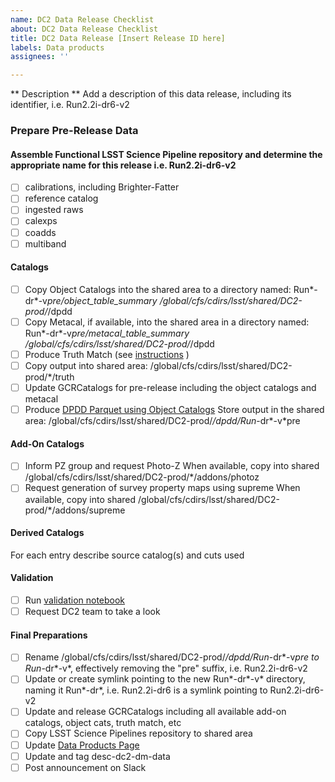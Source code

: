 ```yaml
---
name: DC2 Data Release Checklist
about: DC2 Data Release Checklist
title: DC2 Data Release [Insert Release ID here]
labels: Data products
assignees: ''

---
```


** Description **
Add a description of this data release, including its identifier, i.e. Run2.2i-dr6-v2

### Prepare Pre-Release Data

#### Assemble Functional LSST Science Pipeline repository and determine the appropriate name for this release i.e. Run2.2i-dr6-v2
- [ ] calibrations, including Brighter-Fatter
- [ ] reference catalog
- [ ] ingested raws
- [ ] calexps
- [ ] coadds
- [ ] multiband

#### Catalogs

- [ ] Copy Object Catalogs into the shared area to a directory named: Run*-dr*-v*pre/object_table_summary
/global/cfs/cdirs/lsst/shared/DC2-prod/*/dpdd
- [ ] Copy Metacal, if available, into the shared area in a directory named: Run*-dr*-v*pre/metacal_table_summary
/global/cfs/cdirs/lsst/shared/DC2-prod/*/dpdd
- [ ] Produce Truth Match (see [instructions](https://github.com/LSSTDESC/DC2-production/blob/mastter/scripts/README_merge_truth_per_tract.md) )
- [ ] Copy output into shared area: /global/cfs/cdirs/lsst/shared/DC2-prod/*/truth
- [ ] Update GCRCatalogs for pre-release including the object catalogs and metacal
- [ ] Produce [DPDD Parquet using Object Catalogs](https://github.com/LSSTDESC/DC2-production/blob/master/scripts/README_write_gcr_to_parquet.md)
Store output in the shared area: /global/cfs/cdirs/lsst/shared/DC2-prod/*/dpdd/Run*-dr*-v*pre

#### Add-On Catalogs

- [ ] Inform PZ group and request Photo-Z
When available, copy into shared /global/cfs/cdirs/lsst/shared/DC2-prod/*/addons/photoz
- [ ] Request generation of survey property maps using supreme
When available, copy into shared /global/cfs/cdirs/lsst/shared/DC2-prod/*/addons/supreme

#### Derived Catalogs

For each entry describe source catalog(s) and cuts used

#### Validation

- [ ] Run [validation notebook](https://github.com/LSSTDESC/DC2-analysis/tree/master/validation)
- [ ] Request DC2 team to take a look

#### Final Preparations

- [ ] Rename /global/cfs/cdirs/lsst/shared/DC2-prod/*/dpdd/Run*-dr*-v*pre to Run*-dr*-v*, effectively removing the "pre" suffix, i.e. Run2.2i-dr6-v2
- [ ] Update or create symlink pointing to the new Run*-dr*-v* directory, naming it Run*-dr*, i.e. Run2.2i-dr6 is a symlink pointing to Run2.2i-dr6-v2
- [ ] Update and release GCRCatalogs including all available add-on catalogs, object cats, truth match, etc
- [ ] Copy LSST Science Pipelines repository to shared area
- [ ] Update [Data Products Page](https://confluence.slac.stanford.edu/display/LSSTDESC/DC2+Data+Product+Overview)
- [ ] Update and tag desc-dc2-dm-data
- [ ] Post announcement on Slack
